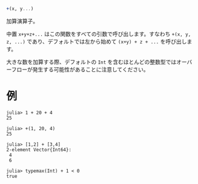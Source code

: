 ```julia
+(x, y...)
```

加算演算子。

中置 `x+y+z+...` はこの関数をすべての引数で呼び出します。すなわち `+(x, y, z, ...)` であり、デフォルトでは左から始めて `(x+y) + z + ...` を呼び出します。

大きな数を加算する際、デフォルトの `Int` を含むほとんどの整数型ではオーバーフローが発生する可能性があることに注意してください。

# 例

```jldoctest
julia> 1 + 20 + 4
25

julia> +(1, 20, 4)
25

julia> [1,2] + [3,4]
2-element Vector{Int64}:
 4
 6

julia> typemax(Int) + 1 < 0
true
```
